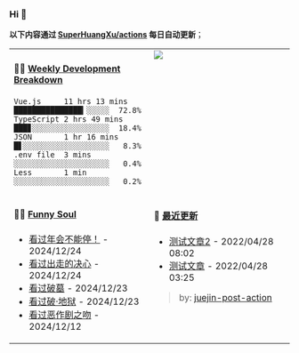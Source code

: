 
### Hi 👋

**以下内容通过 <a href="https://github.com/SuperHuangXu/SuperHuangXu/actions" target="_blank">SuperHuangXu/actions</a> 每日自动更新**；

<table width="800px">
<tr>
<td valign="top" width="50%">

#### 🏊‍♂️ <a href="https://gist.github.com/SuperHuangXu/d3e32e70ad1d22b5a3c5e8fc3c67dcc5" target="_blank">Weekly Development Breakdown</a>

```text
Vue.js     11 hrs 13 mins ███████████████▎░░░░░  72.8%
TypeScript 2 hrs 49 mins  ███▊░░░░░░░░░░░░░░░░░  18.4%
JSON       1 hr 16 mins   █▋░░░░░░░░░░░░░░░░░░░   8.3%
.env file  3 mins         ░░░░░░░░░░░░░░░░░░░░░   0.4%
Less       1 min          ░░░░░░░░░░░░░░░░░░░░░   0.2%
```

</td>
<td valign="top" width="50%">
<a href="https://github.com/SuperHuangXu">
  <img align="center" src="https://github-readme-stats.vercel.app/api/top-langs/?username=SuperHuangXu&layout=compact&theme=radical" />
</a>
</td>
</tr>
<tr>
<td valign="top" width="50%">

#### 🤾‍♂️ <a href="https://www.douban.com/people/135404786/" target="_blank">Funny Soul</a>

* <a href='http://movie.douban.com/subject/35725869/' target='_blank'>看过年会不能停！</a> - 2024/12/24
* <a href='http://movie.douban.com/subject/36587974/' target='_blank'>看过出走的决心</a> - 2024/12/24
* <a href='http://movie.douban.com/subject/35490167/' target='_blank'>看过破墓</a> - 2024/12/23
* <a href='http://movie.douban.com/subject/36712987/' target='_blank'>看过破·地狱</a> - 2024/12/23
* <a href='http://movie.douban.com/subject/2085020/' target='_blank'>看过恶作剧之吻</a> - 2024/12/12

</td>
<td valign="top" width="50%">

#### 🤾‍ <a href="https://juejin.cn/user/4142615541064046" target="_blank">最近更新</a>
  * <a href='https://juejin.cn/post/7091561831067566117' target='_blank'>测试文章2</a> - 2022/04/28 08:02
* <a href='https://juejin.cn/post/7091490504222703652' target='_blank'>测试文章</a> - 2022/04/28 03:25

> by: [juejin-post-action](https://github.com/SuperHuangXu/juejin-post-action)

</td>
</tr>
</table>
